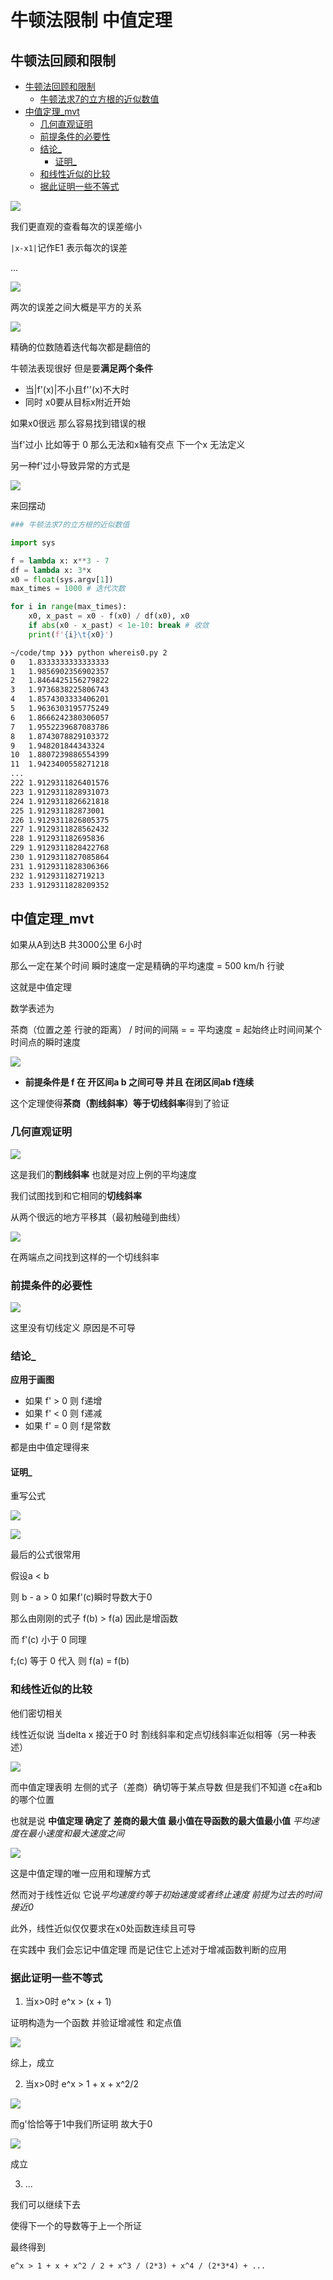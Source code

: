 # 牛顿法限制 中值定理

## 牛顿法回顾和限制
 
* [牛顿法回顾和限制](#牛顿法回顾和限制)
  * [牛顿法求7的立方根的近似数值](#牛顿法求7的立方根的近似数值)
* [中值定理_mvt](#中值定理_mvt)
  * [几何直观证明](#几何直观证明)
  * [前提条件的必要性](#前提条件的必要性)
  * [结论_](#结论_)
    * [证明_](#证明_)
  * [和线性近似的比较](#和线性近似的比较)
  * [据此证明一些不等式](#据此证明一些不等式)

![](img/252afd6c.png)

我们更直观的查看每次的误差缩小

`|x-x1|`记作E1 表示每次的误差

...

![](img/dee60c55.png)

两次的误差之间大概是平方的关系

![](img/60aa8a34.png)

精确的位数随着迭代每次都是翻倍的

牛顿法表现很好 但是要**满足两个条件**

* 当|f'(x)|不小且f''(x)不大时
* 同时 x0要从目标x附近开始

如果x0很远 那么容易找到错误的根

当f'过小 比如等于 0 那么无法和x轴有交点 下一个x 无法定义

另一种f'过小导致异常的方式是

![](img/be3cc38a.png)

来回摆动

```py
### 牛顿法求7的立方根的近似数值

import sys

f = lambda x: x**3 - 7
df = lambda x: 3*x
x0 = float(sys.argv[1])
max_times = 1000 # 迭代次数

for i in range(max_times):
    x0, x_past = x0 - f(x0) / df(x0), x0
    if abs(x0 - x_past) < 1e-10: break # 收敛
    print(f'{i}\t{x0}')
```

```bash
~/code/tmp ❯❯❯ python whereis0.py 2
0	1.8333333333333333
1	1.9856902356902357
2	1.8464425156279822
3	1.9736838225806743
4	1.8574303333406201
5	1.9636303195775249
6	1.8666242380306057
7	1.9552239687083786
8	1.8743078829103372
9	1.948201844343324
10	1.8807239886554399
11	1.9423400558271218
...
222	1.9129311826401576
223	1.9129311828931073
224	1.9129311826621818
225	1.912931182873001
226	1.9129311826805375
227	1.9129311828562432
228	1.912931182695836
229	1.9129311828422768
230	1.9129311827085864
231	1.9129311828306366
232	1.912931182719213
233	1.9129311828209352
```

## 中值定理_mvt

如果从A到达B 共3000公里 6小时

那么一定在某个时间 瞬时速度一定是精确的平均速度 = 500 km/h 行驶

这就是中值定理

数学表述为

茶商（位置之差 行驶的距离） / 时间的间隔 = = 平均速度 = 起始终止时间间某个时间点的瞬时速度

![](img/cd7d43b8.png)

* **前提条件是 f 在 开区间a b 之间可导 并且 在闭区间ab f连续**

这个定理使得**茶商（割线斜率）**等于**切线斜率**得到了验证

### 几何直观证明

![](img/90bff391.png)

这是我们的**割线斜率** 也就是对应上例的平均速度

我们试图找到和它相同的**切线斜率**

从两个很远的地方平移其（最初触碰到曲线）

![](img/4b229f35.png)

在两端点之间找到这样的一个切线斜率

### 前提条件的必要性

![](img/a79eb86d.png)

这里没有切线定义 原因是不可导 

### 结论_

**应用于画图**

* 如果 f' > 0 则 f递增
* 如果 f' < 0 则 f递减
* 如果 f' = 0 则 f是常数

都是由中值定理得来

#### 证明_

重写公式

![](img/668a857b.png)

![](img/80061243.png)

最后的公式很常用

假设a < b

则 b - a > 0 如果f'(c)瞬时导数大于0

那么由刚刚的式子 f(b) > f(a) 因此是增函数

而 f'(c) 小于 0 同理 

f;(c) 等于 0 代入 则 f(a) = f(b)

### 和线性近似的比较

他们密切相关

线性近似说 当delta x 接近于0 时 割线斜率和定点切线斜率近似相等（另一种表述）

![](img/9f3d9afc.png)

而中值定理表明 左侧的式子（差商）确切等于某点导数 但是我们不知道 c在a和b 的哪个位置

也就是说 **中值定理 确定了 差商的最大值 最小值在导函数的最大值最小值** *平均速度在最小速度和最大速度之间*

![](img/8594fa19.png)

这是中值定理的唯一应用和理解方式 

然而对于线性近似 它说*平均速度约等于初始速度或者终止速度 前提为过去的时间接近0*

此外，线性近似仅仅要求在x0处函数连续且可导

在实践中 我们会忘记中值定理 而是记住它上述对于增减函数判断的应用

### 据此证明一些不等式

1. 当x>0时 e^x > (x + 1)

证明构造为一个函数 并验证增减性 和定点值

![](img/63467a44.png)

综上，成立

2. 当x>0时 e^x > 1 + x + x^2/2

![](img/8790a0e3.png)

而g'恰恰等于1中我们所证明 故大于0

![](img/7ee0b59c.png)

成立

3. ...

我们可以继续下去

使得下一个的导数等于上一个所证

最终得到

`e^x > 1 + x + x^2 / 2 + x^3 / (2*3) + x^4 / (2*3*4) + ...`
